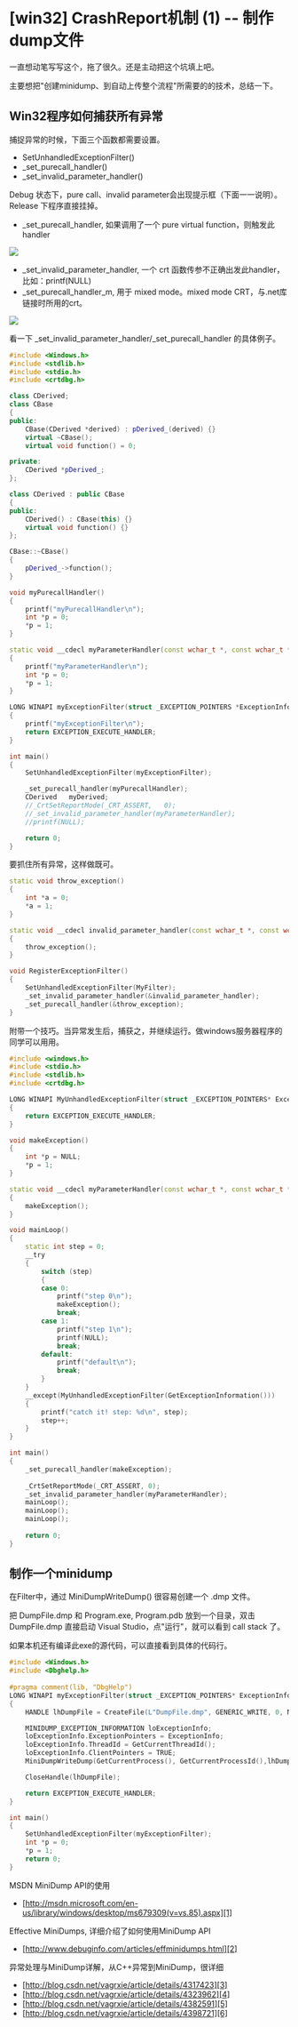 # [win32] CrashReport机制 (1) -- 制作dump文件

一直想动笔写写这个，拖了很久。还是主动把这个坑填上吧。

主要想把"创建minidump、到自动上传整个流程"所需要的的技术，总结一下。


## Win32程序如何捕获所有异常

捕捉异常的时候，下面三个函数都需要设置。
 * SetUnhandledExceptionFilter()
 * _set_purecall_handler()
 * _set_invalid_parameter_handler()

Debug 状态下，pure call、invalid parameter会出现提示框（下面一一说明）。Release 下程序直接挂掉。

* _set_purecall_handler, 如果调用了一个 pure virtual function，则触发此 handler

![](2012_07_21_crash_report_1_image_01.png)

* _set_invalid_parameter_handler, 一个 crt 函数传参不正确出发此handler，比如：printf(NULL)
* _set_purecall_handler_m, 用于 mixed mode。mixed mode CRT，与.net库链接时所用的crt。

![](2012_07_21_crash_report_1_image_01.png)

看一下 _set_invalid_parameter_handler/_set_purecall_handler 的具体例子。

```C++
#include <Windows.h>
#include <stdlib.h>
#include <stdio.h>
#include <crtdbg.h>

class CDerived;
class CBase
{
public:
    CBase(CDerived *derived) : pDerived_(derived) {}
    virtual ~CBase();
    virtual void function() = 0;

private:
    CDerived *pDerived_;
};

class CDerived : public CBase
{
public:
    CDerived() : CBase(this) {}
    virtual void function() {}
};

CBase::~CBase()
{
    pDerived_->function();
}

void myPurecallHandler()
{
    printf("myPurecallHandler\n");
    int *p = 0;
    *p = 1;
}

static void __cdecl myParameterHandler(const wchar_t *, const wchar_t *, const wchar_t *, unsigned int, uintptr_t)
{
    printf("myParameterHandler\n");
    int *p = 0;
    *p = 1;
}

LONG WINAPI myExceptionFilter(struct _EXCEPTION_POINTERS *ExceptionInfo)
{
    printf("myExceptionFilter\n");
    return EXCEPTION_EXECUTE_HANDLER;
}

int main()
{
    SetUnhandledExceptionFilter(myExceptionFilter);

    _set_purecall_handler(myPurecallHandler);
    CDerived   myDerived;
    //_CrtSetReportMode(_CRT_ASSERT,   0);
    //_set_invalid_parameter_handler(myParameterHandler);
    //printf(NULL);

    return 0;
}
```

要抓住所有异常，这样做既可。

```C++
static void throw_exception()
{
    int *a = 0;
    *a = 1;
}

static void __cdecl invalid_parameter_handler(const wchar_t *, const wchar_t *, const wchar_t *, unsigned int,   uintptr_t)
{
    throw_exception();
}

void RegisterExceptionFilter()
{
    SetUnhandledExceptionFilter(MyFilter);
    _set_invalid_parameter_handler(&invalid_parameter_handler);
    _set_purecall_handler(&throw_exception);
}
```

附带一个技巧。当异常发生后，捕获之，并继续运行。做windows服务器程序的同学可以用用。

```C++
#include <windows.h>
#include <stdio.h>
#include <stdlib.h>
#include <crtdbg.h>

LONG WINAPI MyUnhandledExceptionFilter(struct _EXCEPTION_POINTERS* ExceptionInfo)
{
    return EXCEPTION_EXECUTE_HANDLER;
}

void makeException()
{
    int *p = NULL;
    *p = 1;
}

static void __cdecl myParameterHandler(const wchar_t *, const wchar_t *, const wchar_t *, unsigned int, uintptr_t)
{
    makeException();
}

void mainLoop()
{
    static int step = 0;
    __try
    {
        switch (step)
        {
        case 0:
            printf("step 0\n");
            makeException();
            break;
        case 1:
            printf("step 1\n");
            printf(NULL);
            break;
        default:
            printf("default\n");
            break;
        }
    }
    __except(MyUnhandledExceptionFilter(GetExceptionInformation()))
    {
        printf("catch it! step: %d\n", step);
        step++;
    }
}

int main()
{
    _set_purecall_handler(makeException);
    
    _CrtSetReportMode(_CRT_ASSERT, 0);
    _set_invalid_parameter_handler(myParameterHandler);
    mainLoop();
    mainLoop();
    mainLoop();
   
    return 0;
}
```


## 制作一个minidump

在Filter中，通过 MiniDumpWriteDump() 很容易创建一个 .dmp 文件。

把 DumpFile.dmp 和 Program.exe, Program.pdb 放到一个目录，双击 DumpFile.dmp 直接启动 Visual Studio，点"运行"，就可以看到 call stack 了。

如果本机还有编译此exe的源代码，可以直接看到具体的代码行。

```C++
#include <Windows.h>
#include <Dbghelp.h>
 
#pragma comment(lib, "DbgHelp")
LONG WINAPI myExceptionFilter(struct _EXCEPTION_POINTERS* ExceptionInfo)
{
    HANDLE lhDumpFile = CreateFile(L"DumpFile.dmp", GENERIC_WRITE, 0, NULL, CREATE_ALWAYS,FILE_ATTRIBUTE_NORMAL ,NULL);

    MINIDUMP_EXCEPTION_INFORMATION loExceptionInfo;
    loExceptionInfo.ExceptionPointers = ExceptionInfo;
    loExceptionInfo.ThreadId = GetCurrentThreadId();
    loExceptionInfo.ClientPointers = TRUE;
    MiniDumpWriteDump(GetCurrentProcess(), GetCurrentProcessId(),lhDumpFile, MiniDumpNormal, &loExceptionInfo, NULL, NULL);

    CloseHandle(lhDumpFile);

    return EXCEPTION_EXECUTE_HANDLER;
}

int main()
{
    SetUnhandledExceptionFilter(myExceptionFilter);
    int *p = 0;
    *p = 1;
    return 0;
}
```

MSDN MiniDump API的使用
 * [http://msdn.microsoft.com/en-us/library/windows/desktop/ms679309(v=vs.85).aspx][1]

Effective MiniDumps, 详细介绍了如何使用MiniDump API
 * [http://www.debuginfo.com/articles/effminidumps.html][2]

异常处理与MiniDump详解，从C++异常到MiniDump，很详细
 * [http://blog.csdn.net/vagrxie/article/details/4317423][3]
 * [http://blog.csdn.net/vagrxie/article/details/4323962][4]
 * [http://blog.csdn.net/vagrxie/article/details/4382591][5]
 * [http://blog.csdn.net/vagrxie/article/details/4398721][6]

[1]:http://msdn.microsoft.com/en-us/library/windows/desktop/ms679309(v=vs.85).aspx
[2]:http://www.debuginfo.com/articles/effminidumps.html
[3]:http://blog.csdn.net/vagrxie/article/details/4317423
[4]:http://blog.csdn.net/vagrxie/article/details/4323962
[5]:http://blog.csdn.net/vagrxie/article/details/4382591
[6]:http://blog.csdn.net/vagrxie/article/details/4398721
